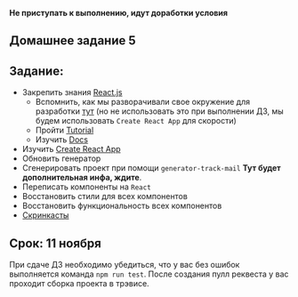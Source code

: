 **Не приступать к выполнению, идут доработки условия**

## Домашнее задание 5

## Задание:
- Закрепить знания [React.js](https://reactjs.org/docs/getting-started.html)
	- Вспомнить, как мы разворачивали свое окружение для разработки [тут](https://github.com/track-mail-ru/track-lecture-samples) (но не использовать это при выполнении ДЗ, мы будем использовать `Create React App` для скорости)
	- Пройти [Tutorial](https://reactjs.org/tutorial/tutorial.html)
	- Изучить [Docs](https://reactjs.org/docs/hello-world.html)
- Изучить [Create React App](https://github.com/facebook/create-react-app)
- Обновить генератор
- Сгенерировать проект при помощи `generator-track-mail` **Тут будет дополнительная инфа, ждите**.
- Переписать компоненты на `React`
- Восстановить стили для всех компонентов
- Восстановить функциональность всех компонентов
- [Скринкасты]()

## Срок: 11 ноября

При сдаче ДЗ необходимо убедиться, что у вас без ошибок выполняется команда `npm run test`.
После создания пулл реквеста у вас проходит сборка проекта в трэвисе.
